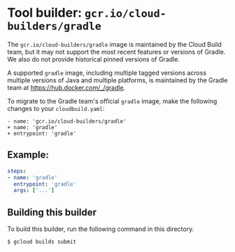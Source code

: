 # Tool builder: `gcr.io/cloud-builders/gradle`

The `gcr.io/cloud-builders/gradle` image is maintained by the Cloud Build team,
but it may not support the most recent features or versions of Gradle. We also do
not provide historical pinned versions of Gradle.

A supported `gradle` image, including multiple tagged versions across multiple
versions of Java and multiple platforms, is maintained by the Gradle team at
https://hub.docker.com/_/gradle.

To migrate to the Gradle team's official `gradle` image, make the following
changes to your `cloudbuild.yaml`:

```
- name: 'gcr.io/cloud-builders/gradle'
+ name: 'gradle'
+ entrypoint: 'gradle'
```

## Example:

```yaml
steps:
- name: 'gradle'
  entrypoint: 'gradle'
  args: ['...']
```

## Building this builder

To build this builder, run the following command in this directory.

    $ gcloud builds submit
